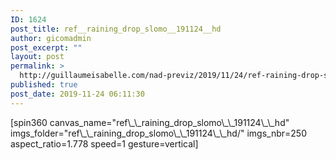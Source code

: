 ```yaml
---
ID: 1624
post_title: ref__raining_drop_slomo__191124__hd
author: gicomadmin
post_excerpt: ""
layout: post
permalink: >
  http://guillaumeisabelle.com/nad-previz/2019/11/24/ref-raining-drop-slomo-191124-hd/
published: true
post_date: 2019-11-24 06:11:30
---
```

<!-- wp:shortcode --> [spin360 canvas_name="ref\_\_raining_drop_slomo\_\_191124\_\_hd" imgs_folder="ref\_\_raining_drop_slomo\_\_191124\_\_hd/" imgs_nbr=250 aspect_ratio=1.778 speed=1 gesture=vertical] 

<!-- /wp:shortcode -->

<!-- wp:block {"ref":1627} /-->